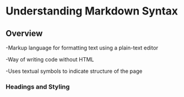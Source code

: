 # Understanding Markdown Syntax #

## Overview ##

-Markup language for formatting text using a plain-text editor

-Way of writing code without HTML

-Uses textual symbols to indicate structure of the page

### Headings and Styling ###